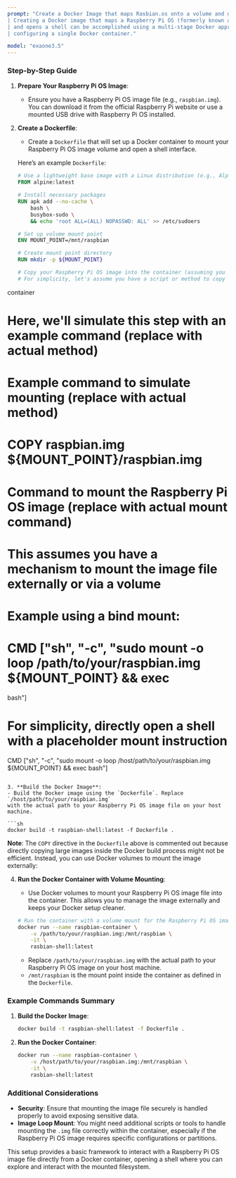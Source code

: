 ```yaml
---
prompt: "Create a Docker Image that maps Rasbian.os onto a volume and opens a shell \
| Creating a Docker image that maps a Raspberry Pi OS (formerly known as Raspbian) onto a volume \
| and opens a shell can be accomplished using a multi-stage Docker approach or directly \
| configuring a single Docker container." 

model: "exaone3.5"
---
```


### Step-by-Step Guide

1. **Prepare Your Raspberry Pi OS Image**:
   - Ensure you have a Raspberry Pi OS image file (e.g., `raspbian.img`). You can download it
from the official Raspberry Pi website or use a mounted USB drive with Raspberry Pi OS
installed.

2. **Create a Dockerfile**:
   - Create a `Dockerfile` that will set up a Docker container to mount your Raspberry Pi OS
image volume and open a shell interface.

   Here’s an example `Dockerfile`:

   ```Dockerfile
   # Use a lightweight base image with a Linux distribution (e.g., Alpine Linux)
   FROM alpine:latest

   # Install necessary packages
   RUN apk add --no-cache \
       bash \
       busybox-sudo \
       && echo 'root ALL=(ALL) NOPASSWD: ALL' >> /etc/sudoers

   # Set up volume mount point
   ENV MOUNT_POINT=/mnt/raspbian

   # Create mount point directory
   RUN mkdir -p ${MOUNT_POINT}

   # Copy your Raspberry Pi OS image into the container (assuming you have a way to add it)
   # For simplicity, let's assume you have a script or method to copy the image into the
container
   # Here, we'll simulate this step with an example command (replace with actual method)

   # Example command to simulate mounting (replace with actual method)
   # COPY raspbian.img ${MOUNT_POINT}/raspbian.img

   # Command to mount the Raspberry Pi OS image (replace with actual mount command)
   # This assumes you have a mechanism to mount the image file externally or via a volume
   # Example using a bind mount:
   # CMD ["sh", "-c", "sudo mount -o loop /path/to/your/raspbian.img ${MOUNT_POINT} && exec
bash"]

   # For simplicity, directly open a shell with a placeholder mount instruction
   CMD ["sh", "-c", "sudo mount -o loop /host/path/to/your/raspbian.img ${MOUNT_POINT} && exec
bash"]
   ```

3. **Build the Docker Image**:
   - Build the Docker image using the `Dockerfile`. Replace `/host/path/to/your/raspbian.img`
with the actual path to your Raspberry Pi OS image file on your host machine.

   ```sh
   docker build -t raspbian-shell:latest -f Dockerfile .
   ```

   **Note**: The `COPY` directive in the `Dockerfile` above is commented out because directly
copying large images inside the Docker build process might not be efficient. Instead, you can
use Docker volumes to mount the image externally:

4. **Run the Docker Container with Volume Mounting**:
   - Use Docker volumes to mount your Raspberry Pi OS image file into the container. This allows
you to manage the image externally and keeps your Docker setup cleaner.

   ```sh
   # Run the container with a volume mount for the Raspberry Pi OS image
   docker run --name raspbian-container \
       -v /path/to/your/raspbian.img:/mnt/raspbian \
       -it \
       rasbian-shell:latest
   ```

   - Replace `/path/to/your/raspbian.img` with the actual path to your Raspberry Pi OS image on
your host machine.
   - `/mnt/raspbian` is the mount point inside the container as defined in the `Dockerfile`.

### Example Commands Summary

1. **Build the Docker Image**:
   ```sh
   docker build -t raspbian-shell:latest -f Dockerfile .
   ```

2. **Run the Docker Container**:
   ```sh
   docker run --name raspbian-container \
       -v /host/path/to/your/raspbian.img:/mnt/raspbian \
       -it \
       rasbian-shell:latest
   ```

### Additional Considerations

- **Security**: Ensure that mounting the image file securely is handled properly to avoid
exposing sensitive data.
- **Image Loop Mount**: You might need additional scripts or tools to handle mounting the `.img`
file correctly within the container, especially if the Raspberry Pi OS image requires specific
configurations or partitions.

This setup provides a basic framework to interact with a Raspberry Pi OS image file directly
from a Docker container, opening a shell where you can explore and interact with the mounted
filesystem.
